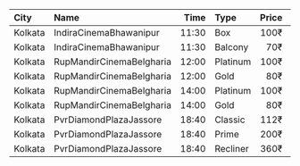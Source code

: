 | City    | Name                     |  Time | Type     | Price | Capacity | Booked |
| :------ | :----------------------- | ----: | :------- | ----: | -------: | -----: |
| Kolkata | IndiraCinemaBhawanipur   | 11:30 | Box      |  100₹ |       30 |      0 |
| Kolkata | IndiraCinemaBhawanipur   | 11:30 | Balcony  |   70₹ |      280 |    119 |
| Kolkata | RupMandirCinemaBelgharia | 12:00 | Platinum |  100₹ |       48 |     24 |
| Kolkata | RupMandirCinemaBelgharia | 12:00 | Gold     |   80₹ |      102 |     67 |
| Kolkata | RupMandirCinemaBelgharia | 14:00 | Platinum |  100₹ |       48 |     24 |
| Kolkata | RupMandirCinemaBelgharia | 14:00 | Gold     |   80₹ |      102 |     67 |
| Kolkata | PvrDiamondPlazaJassore   | 18:40 | Classic  |  112₹ |       50 |      2 |
| Kolkata | PvrDiamondPlazaJassore   | 18:40 | Prime    |  200₹ |        5 |      0 |
| Kolkata | PvrDiamondPlazaJassore   | 18:40 | Recliner |  360₹ |        6 |      0 |